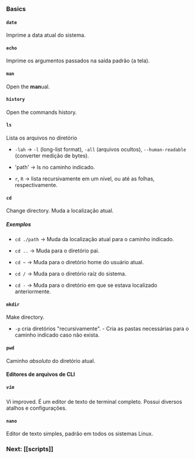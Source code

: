### Basics

#### `date`

Imprime a data atual do sistema.

#### `echo`

Imprime os argumentos passados na saída padrão (a tela).

#### `man`

Open the **man**ual.

#### `history`

Open the commands history.

#### `ls`

Lista os arquivos no diretório

* `-lah` -> `-l` (long-list  format), `-all` (arquivos ocultos), `--human-readable` (converter medição de bytes).

* 'path' -> ls no caminho indicado.

* `r`, `R` -> lista recursivamente em um nível, ou até as folhas, respectivamente.

#### `cd`

Change directory. Muda a localização atual.

##### Exemplos

- `cd ./path` -> Muda da localização atual para o caminho indicado.

- `cd ..` -> Muda para o diretório pai.

- `cd ~` -> Muda para o diretório home do usuário atual.

- `cd /` -> Muda para o diretório raíz do sistema.

- `cd -` -> Muda para o diretório em que se estava localizado anteriormente.

#### `mkdir`

Make directory.

* `-p` cria diretórios "recursivamente". - Cria as pastas necessárias para o caminho indicado caso não exista.

#### `pwd`

Caminho *absoluto* do diretório atual.

#### Editores de arquivos de CLI

##### `vim`

Vi improved. É um editor de texto de terminal completo. Possui diversos atalhos e configurações.

#### `nano`

Editor de texto simples, padrão em todos os sistemas Linux.

### Next: [[scripts]]